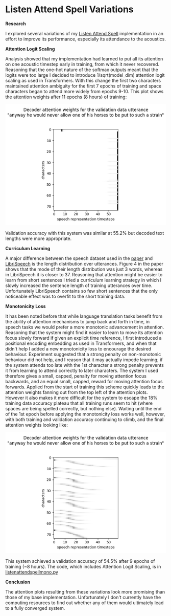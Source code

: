# Listen Attend Spell Variations

<b>Research</b>

I explored several variations of my <a href=https://github.com/redonovan/Listen-Attend-Spell>Listen Attend Spell</a> implementation in an effort to improve its performance, especially its attendance to the acoustics.  

<b> Attention Logit Scaling </b>

Analysis showed that my implementation had learned to put all its attention on one acoustic timestep early in training, from which it never recovered.  Reasoning that the one-hot nature of the softmax outputs meant that the logits were too large I decided to introduce 1/sqrt(model_dim) attention logit scaling as used in Transformers.  With this change the first two characters maintained attention ambiguity for the first 7 epochs of training and space characters began to attend more widely from epochs 9-10.  This plot shows the attention weights after 11 epochs (8 hours) of training:

![scaled attention weights picture](AttentionWeightsScaled.png)

Validation accuracy with this system was similar at 55.2% but decoded text lengths were more appropriate.

<b> Curriculum Learning </b>

A major difference between the speech dataset used in the <a href=https://arxiv.org/abs/1508.01211>paper</a> and <a href=https://www.openslr.org/12>LibriSpeech</a> is the length distribution over utterances.  Figure 4 in the paper shows that the mode of their length distribution was just 3 words, whereas in LibriSpeech it is closer to 37.  Reasoning that attention might be easier to learn from short sentences I tried a curriculum learning strategy in which I slowly increased the sentence length of training utterances over time.  Unfortunately LibriSpeech contains so few short sentences that the only noticeable effect was to overfit to the short training data.

<b> Monotonicity Loss </b>

It has been noted before that while language translation tasks benefit from the ability of attention mechanisms to jump back and forth in time, in speech tasks we would prefer a more monotonic advancement in attention.  Reasoning that the system might find it easier to learn to move its attention focus slowly forward if given an explicit time reference, I first introduced a positional encoding embedding as used in Transformers, and when that didn't help I added a new monotonicity loss to encourage the desired behaviour.  Experiment suggested that a strong penalty on non-monotonic behaviour did not help, and I reason that it may actually impede learning; if the system attends too late with the 1st character a strong penalty prevents it from learning to attend correctly to later characters.  The system I used therefore gives a small, capped, penalty for moving attention focus backwards, and an equal small, capped, reward for moving attention focus forwards.  Applied from the start of training this scheme quickly leads to the attention weights fanning out from the top left of the attention plots.  However it also makes it more difficult for the system to escape the 18% training data accuracy plateau that all training runs seem to hit (where spaces are being spelled correctly, but nothing else).  Waiting until the end of the 1st epoch before applying the monotonicity loss works well, however, with both training and validation accuracy continuing to climb, and the final attention weights looking like:

![monotonicity loss attention weights picture](AttentionWeightsMono.png)

This system achieved a validation accuracy of 54.5% after 9 epochs of training (~8 hours).  The code, which includes Attention Logit Scaling, is in <a href=listenattendspellmono.py>listenattendspellmono.py</a>

<b> Conclusion </b>

The attention plots resulting from these variations look more promising than those of my base implementation.  Unfortunately I don't currently have the computing resources to find out whether any of them would ultimately lead to a fully converged system.

